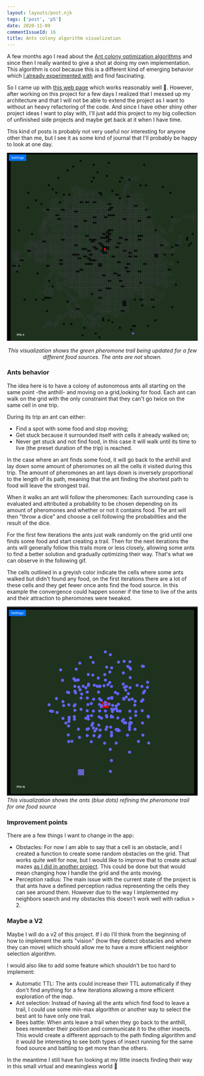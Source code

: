 ```yaml
---
layout: layouts/post.njk
tags: ['post', 'p5']
date: 2020-11-09
commentIssueId: 16
title: Ants colony algorithm visualization
---
```


A few months ago I read about the [Ant colony optimization algorithms](https://en.wikipedia.org/wiki/Ant_colony_optimization_algorithms) and since then I really wanted to give a shot at doing my own implementation. This algorithm is cool because this is a different kind of emerging behavior which [I already experimented with](https://www.statox.fr/posts/p5/boids/) and find fascinating.

So I came up with [this web page](https://statox.github.io/ants-colony/) which works reasonably well :tada:. However, after working on this project for a few days I realized that I messed up my architecture and that I will not be able to extend the project as I want to without an heavy refactoring of the code. And since I have other shiny other project ideas I want to play with, I'll just add this project to my big collection of unfinished side projects and maybe get back at it when I have time.

This kind of posts is probably not very useful nor interesting for anyone other than me, but I see it as some kind of journal that I'll probably be happy to look at one day.


![Visualization of several food sources](./ants.gif)
<center>
    <i>This visualization shows the green pheromone trail being updated for a few different food sources. The ants are
    not shown.</i>
</center>

### Ants behavior

The idea here is to have a colony of autonomous ants all starting on the same point -the anthill- and moving on a grid,looking for food. Each ant can walk on the grid with the only constraint that they can't go twice on the same cell in one trip.

During its trip an ant can either:

 - Find a spot with some food and stop moving;
 - Get stuck because it surrounded itself with cells it already walked on;
 - Never get stuck and not find food, in this case it will walk until its time to live (the preset duration of the trip) is reached.

In the case where an ant finds some food, it will go back to the anthill and lay down some amount of pheromones on all the cells it visited during this trip. The amount of pheromones an ant lays down is inversely proportional to the length of its path, meaning that the ant finding the shortest path to food will leave the strongest trail.

When it walks an ant will follow the pheromones: Each surrounding case is evaluated and attributed a probability to be chosen depending on its amount of pheromones and whether or not it contains food. The ant will then "throw a dice" and choose a cell following the probabilities and the result of the dice.

For the first few iterations the ants just walk randomly on the grid until one finds some food and start creating a trail. Then for the next iterations the ants will generally follow this trails more or less closely, allowing some ants to find a better solution and gradually optimizing their way. That's what we can observe  in the following gif.

The cells outlined in a greyish color indicate the cells where some ants walked but didn't found any food, on the first iterations there are a lot of these cells and they get fewer once ants find the food source. In this example the convergence could happen sooner if the time to live of the ants and their attraction to pheromones were tweaked.

![Visualization of ants walking](./ants_walk.gif) *This visualization shows the ants (blue dots) refining the pheromone trail for one food source*

### Improvement points

There are a few things I want to change in the app:

- Obstacles: For now I am able to say that a cell is an obstacle, and I created a function to create some random obstacles on the grid. That works quite well for now, but I would like to improve that to create actual mazes [as I did in another project](https://www.statox.fr/posts/p5/p5-maze/). This could be done but that would mean changing how I handle the grid and the ants moving.
- Perception radius: The main issue with the current state of the project is that ants have a defined perception radius representing the cells they can see around them. However due to the way I implemented my neighbors search and my obstacles this doesn't work well with radius > 2.

### Maybe a V2

Maybe I will do a v2 of this project. If I do I'll think from the beginning of how to implement the ants "vision" (how they detect obstacles and where they can move) which should allow me to have a more efficient neighbor selection algorithm.

I would also like to add some feature which shouldn't be too hard to implement:

- Automatic TTL: The ants could increase their TTL automatically if they don't find anything for a few iterations allowing a more efficient exploration of the map.
- Ant selection: Instead of having all the ants which find food to leave a trail, I could use some min-max algorithm or another way to select the best ant to have only one trail.
- Bees battle: When ants leave a trail when they go back to the anthill, bees remember their position and communicate it to the other insects. This would create a different approach to the path finding algorithm and it would be interesting to see both types of insect running for the same food source and battling to get more than the others.

In the meantime I still have fun looking at my little insects finding their way in this small virtual and meaningless world :ant:
